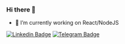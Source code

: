 ### Hi there 👋

<!-- https://img.shields.io/badge/-danbergmann-blue?style=flat&logo=Linkedin&logoColor=white -->

- 🔭 I’m currently working on React/NodeJS

[![Linkedin Badge](https://img.shields.io/badge/-danbergmann-blue?style=flat&logo=Linkedin&logoColor=white)](https://www.linkedin.com/in/danbergmann)
[![Telegram Badge](https://img.shields.io/badge/-@danielbergmann-black?style=flat&logo=telegram&logoColor=white)](@danielbergmann)

<!--
**brgmnn/brgmnn** is a ✨ _special_ ✨ repository because its `README.md` (this file) appears on your GitHub profile.

Here are some ideas to get you started:

- 🔭 I’m currently working on ...
- 🌱 I’m currently learning ...
- 👯 I’m looking to collaborate on ...
- 🤔 I’m looking for help with ...
- 💬 Ask me about ...
- 📫 How to reach me: ...
- 😄 Pronouns: ...
- ⚡ Fun fact: ...
-->
